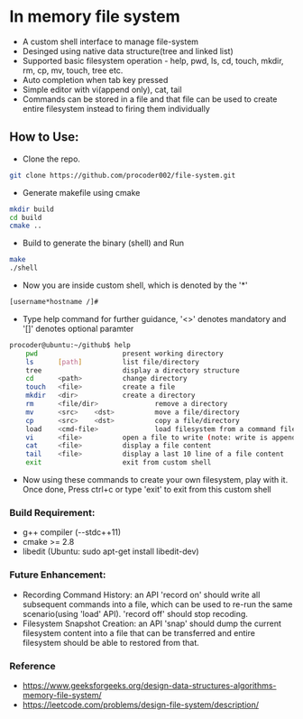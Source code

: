# In memory file system

* A custom shell interface to manage file-system
* Desinged using native data structure(tree and linked list)
* Supported basic filesystem operation - help, pwd, ls, cd, touch, mkdir, rm, cp, mv, touch, tree etc.
* Auto completion when tab key pressed
* Simple editor with vi(append only), cat, tail
* Commands can be stored in a file and that file can be used to create entire filesystem instead to firing them individually


## How to Use:

*  Clone the repo.
```sh
git clone https://github.com/procoder002/file-system.git
```
* Generate makefile using cmake
```sh
mkdir build
cd build
cmake ..
```
* Build to generate the binary (shell) and Run
```sh
make
./shell
```
* Now you are inside custom shell, which is denoted by the '*'
```sh
[username*hostname /]#
```
* Type help command for further guidance, '<>' denotes mandatory and '[]' denotes optional paramter
```sh
procoder@ubuntu:~/github$ help
    pwd                     present working directory
    ls      [path]          list file/directory
    tree                    display a directory structure
    cd      <path>          change directory
    touch   <file>          create a file
    mkdir   <dir>           create a directory
    rm      <file/dir>              remove a directory
    mv      <src>    <dst>          move a file/directory
    cp      <src>    <dst>          copy a file/directory
    load    <cmd-file>              load filesystem from a command file input
    vi      <file>          open a file to write (note: write is append only)
    cat     <file>          display a file content
    tail    <file>          display a last 10 line of a file content
    exit                    exit from custom shell

```
  
* Now using these commands to create your own filesystem, play with it. Once done, Press ctrl+c or type 'exit' to exit from this custom shell

### Build Requirement:
* g++ compiler (--stdc++11)
* cmake >= 2.8
* libedit (Ubuntu: sudo apt-get install libedit-dev)

### Future Enhancement:
* Recording Command History: an API 'record on' should write all subsequent commands into a file, which can be used to re-run the same scenario(using 'load' API). 'record off' should stop recoding.
* Filesystem Snapshot Creation: an API 'snap' should dump the current filesystem content into a file that can be transferred and entire filesystem should be able to restored from that.

### Reference

* https://www.geeksforgeeks.org/design-data-structures-algorithms-memory-file-system/
* https://leetcode.com/problems/design-file-system/description/
